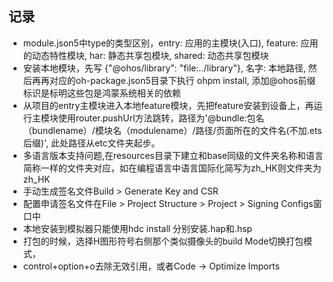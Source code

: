 
## 记录

* module.json5中type的类型区别，entry: 应用的主模块(入口), feature: 应用的动态特性模块, har: 静态共享包模块, shared: 动态共享包模块
* 安装本地模块，先写 {"@ohos/library": "file:../library"}, 名字: 本地路径, 然后再再对应的oh-package.json5目录下执行 ohpm install, 添加@ohos前缀标识是标明这些包是鸿蒙系统相关的依赖
* 从项目的entry主模块进入本地feature模块，先把feature安装到设备上，再运行主模块使用router.pushUrl方法跳转，路径为'@bundle:包名（bundlename）/模块名（modulename）/路径/页面所在的文件名(不加.ets 后缀)', 此处路径从etc文件夹起步。
* 多语言版本支持问题,在resources目录下建立和base同级的文件夹名称和语言简称一样的文件夹对应，如在编程语言中语言国际化简写为zh_HK则文件夹为zh_HK
* 手动生成签名文件Build > Generate Key and CSR
* 配置申请签名文件在File > Project Structure > Project > Signing Configs窗口中
* 本地安装到模拟器只能使用hdc install 分别安装.hap和.hsp
* 打包的时候，选择H图形符号右侧那个类似摄像头的build Mode切换打包模式，
* control+option+o去除无效引用，或者Code -> Optimize Imports
